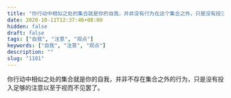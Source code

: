 ```yaml
---
title: "你行动中相似之处的集合就是你的自我，并非没有行为在这个集合之外，只是没有投注足够的注意罢了。"
date: 2020-10-11T12:37:46+08:00
hidden: false
draft: false
tags: ["自我", "注意", "观点"]
keywords: ["自我", "注意", "观点"]
description: ""
slug: "1101"
---
```


你行动中相似之处的集合就是你的自我，并非不存在集合之外的行为，只是没有投入足够的注意以至于视而不见罢了。